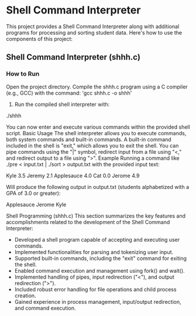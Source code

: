 # Shell Command Interpreter
This project provides a Shell Command Interpreter along with additional programs for processing and sorting student data. Here's how to use the components of this project:

## Shell Command Interpreter (shhh.c)

### How to Run
Open the project directory.
Compile the shhh.c program using a C compiler (e.g., GCC) with the command:
'gcc shhh.c -o shhh'

1. Run the compiled shell interpreter with:

./shhh

You can now enter and execute various commands within the provided shell script.
Basic Usage
The shell interpreter allows you to execute commands, both system commands and built-in commands.
A built-in command included in the shell is "exit," which allows you to exit the shell.
You can pipe commands using the "|" symbol, redirect input from a file using "<," and redirect output to a file using ">".
Example
Running a command like ./pre < input.txt | ./sort > output.txt with the provided input text:

Kyle 3.5
Jeremy 2.1
Applesauce 4.0
Cat 0.0
Jerome 4.9

Will produce the following output in output.txt (students alphabetized with a GPA of 3.0 or greater):

Applesauce
Jerome
Kyle

Shell Programming (shhh.c)
This section summarizes the key features and accomplishments related to the development of the Shell Command Interpreter:

* Developed a shell program capable of accepting and executing user commands.
* Implemented functionalities for parsing and tokenizing user input.
* Supported built-in commands, including the "exit" command for exiting the shell.
* Enabled command execution and management using fork() and wait().
* Implemented handling of pipes, input redirection ("<"), and output redirection (">").
* Included robust error handling for file operations and child process creation.
* Gained experience in process management, input/output redirection, and command execution.